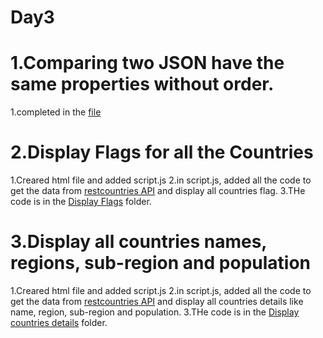 # Day3

# **1.Comparing two JSON have the same properties without order.**
  1.completed in the [file](./comparingJSON.js)
# **2.Display Flags for all the Countries**
  1.Creared html file and added script.js
  2.in script.js, added all the code to get the data from [restcountries API](https://restcountries.com/v3.1/all) and display all countries flag.
  3.THe code is in the [Display Flags](./countries%20flag/js/script.js) folder.
# **3.Display all countries names, regions, sub-region and population**
  1.Creared html file and added script.js
  2.in script.js, added all the code to get the data from [restcountries API](https://restcountries.com/v3.1/all) and display all countries details like name, region, sub-region and population.
  3.THe code is in the [Display countries details](./countries%20details/js/script.js) folder.
